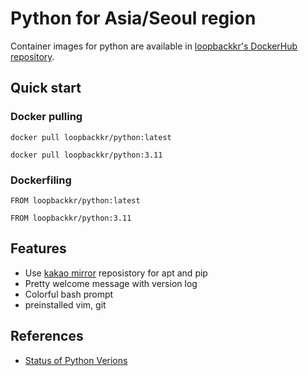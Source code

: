 # Python for Asia/Seoul region

Container images for python are available in [loopbackkr's DockerHub repository](https://hub.docker.com/r/loopbackkr/python).

## Quick start

### Docker pulling

`docker pull loopbackkr/python:latest`

`docker pull loopbackkr/python:3.11`

### Dockerfiling

`FROM loopbackkr/python:latest`

`FROM loopbackkr/python:3.11`

## Features

* Use [kakao mirror](https://mirror.kakao.com/) reposistory for apt and pip
* Pretty welcome message with version log
* Colorful bash prompt
* preinstalled vim, git

## References

* [Status of Python Verions](https://devguide.python.org/versions/)